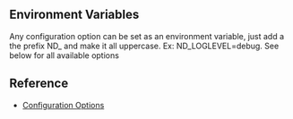 ## Environment Variables
Any configuration option can be set as an environment variable, just add a the prefix ND_ and make it all uppercase. Ex: ND_LOGLEVEL=debug. See below for all available options

## Reference
- [Configuration Options](https://github.com/navidrome/website/blob/master/content/en/docs/Usage/configuration-options.md)